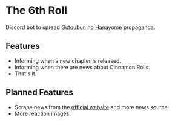 # The 6th Roll
Discord bot to spread [Gotoubun no Hanayome](https://myanimelist.net/manga/103851/5-toubun_no_Hanayome) propaganda.

## Features
- Informing when a new chapter is released.
- Informing when there are news about Cinnamon Rolls.
- That's it.

## Planned Features
- Scrape news from the [official website](http://www.tbs.co.jp/anime/5hanayome/news/) and more news source.
- More reaction images.